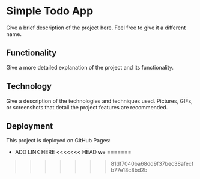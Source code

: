 # Simple Todo App

Give a brief description of the project here. Feel free to give it a different name.

## Functionality

Give a more detailed explanation of the project and its functionality.

## Technology

Give a description of the technologies and techniques used. Pictures, GIFs, or screenshots that detail the project features are recommended.

## Deployment

This project is deployed on GitHub Pages:

- ADD LINK HERE
<<<<<<< HEAD
  we
=======
>>>>>>> 81df7040ba68dd9f37bec38afecfb77e18c8bd2b
